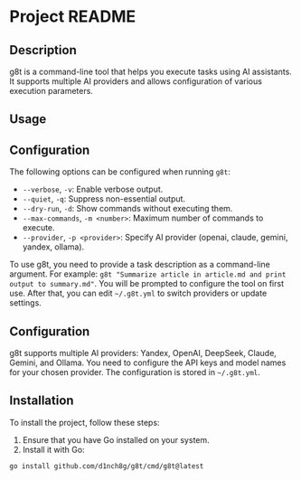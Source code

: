 # Project README

## Description

g8t is a command-line tool that helps you execute tasks using AI assistants. It supports multiple AI providers and allows configuration of various execution parameters.

## Usage

## Configuration

The following options can be configured when running `g8t`:

- `--verbose`, `-v`: Enable verbose output.
- `--quiet`, `-q`: Suppress non-essential output.
- `--dry-run`, `-d`: Show commands without executing them.
- `--max-commands`, `-m <number>`: Maximum number of commands to execute.
- `--provider`, `-p <provider>`: Specify AI provider (openai, claude, gemini, yandex, ollama).

To use g8t, you need to provide a task description as a command-line argument. For example: `g8t "Summarize article in article.md and print output to summary.md"`. You will be prompted to configure the tool on first use. After that, you can edit `~/.g8t.yml` to switch providers or update settings.

## Configuration

g8t supports multiple AI providers: Yandex, OpenAI, DeepSeek, Claude, Gemini, and Ollama. You need to configure the API keys and model names for your chosen provider. The configuration is stored in `~/.g8t.yml`.

## Installation

To install the project, follow these steps:

1. Ensure that you have Go installed on your system.
2. Install it with Go:

```sh
go install github.com/d1nch8g/g8t/cmd/g8t@latest
```
